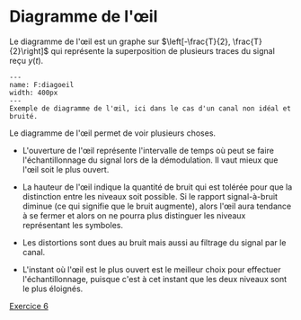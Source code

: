 # Diagramme de l'œil

Le diagramme de l'œil est un graphe sur $\left[-\frac{T}{2}, \frac{T}{2}\right]$
qui représente la superposition de plusieurs traces du signal reçu $y(t)$.

```{figure} ../figs/diagoeil.svg
---
name: F:diagoeil
width: 400px
---
Exemple de diagramme de l'œil, ici dans le cas d'un canal non idéal et bruité.
```

Le diagramme de l'œil permet de voir plusieurs choses.

* L'ouverture de l'œil représente l'intervalle de temps où
  peut se faire l'échantillonnage du signal lors de la démodulation.
  Il vaut mieux que l'œil soit le plus ouvert.
  
* La hauteur de l'œil indique la quantité de bruit qui est tolérée pour que la distinction entre les niveaux soit possible.
  Si le rapport signal-à-bruit diminue (ce qui signifie que le bruit augmente), alors l'œil aura tendance à se fermer
  et alors on ne pourra plus distinguer les niveaux représentant les symboles.
  
* Les distortions sont dues au bruit mais aussi au filtrage du signal par le canal.

* L'instant où l'œil est le plus ouvert est le meilleur choix pour effectuer l'échantillonnage,
  puisque c'est à cet instant que les deux niveaux sont le plus éloignés.

<script src="_static/js/eyediag.js"></script>
<div id="eyediag" class="spetsi"></div>

<a class="btn btn-light" href="td.html#exercice-6" role="button">Exercice 6</a>